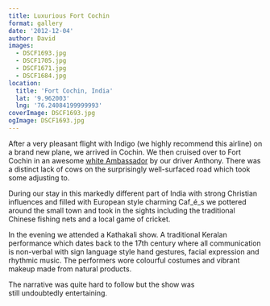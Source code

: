 ```yaml
---
title: Luxurious Fort Cochin
format: gallery
date: '2012-12-04'
author: David
images:
  - DSCF1693.jpg
  - DSCF1705.jpg
  - DSCF1671.jpg
  - DSCF1684.jpg
location:
  title: 'Fort Cochin, India'
  lat: '9.962003'
  lng: '76.24084199999993'
coverImage: DSCF1693.jpg
ogImage: DSCF1693.jpg
---
```


After a very pleasant flight with Indigo (we highly recommend this airline) on a brand new plane, we arrived in Cochin. We then cruised over to Fort Cochin in an awesome [white Ambassador](http://www.flickr.com/photos/conchwillow/3353723038/lightbox/) by our driver Anthony. There was a distinct lack of cows on the surprisingly well-surfaced road which took some adjusting to.

During our stay in this markedly different part of India with strong Christian influences and filled with European style charming Caf_é_s we pottered around the small town and took in the sights including the traditional Chinese fishing nets and a local game of cricket.

In the evening we attended a Kathakali show. A traditional Keralan performance which dates back to the 17th century where all communication is non-verbal with sign language style hand gestures, facial expression and rhythmic music. The performers wore colourful costumes and vibrant makeup made from natural products.

The narrative was quite hard to follow but the show was still undoubtedly entertaining.
